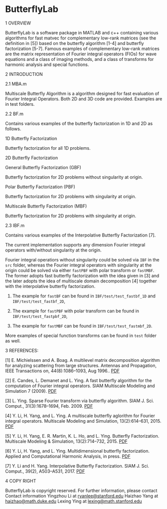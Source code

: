 # ButterflyLab

1 OVERVIEW

ButterflyLab is a software package in MATLAB and c++ containing various algorithms for fast matvec for complementary low-rank matrices (see the definition in [5]) based on the butterfly algorithm [1-4] and butterfly factorization [5-7]. Famous examples of complementary low-rank matrices are the matrix representation of Fourier integral operators (FIOs) for wave equations and a class of imaging methods, and a class of transforms for harmonic analysis and special functions. 

2 INTRODUCTION

2.1 MBA.m

Multiscale Butterfly Algorithm is a algorithm designed for fast evaluation of Fourier Integral Operators. Both 2D and 3D code are provided. Examples are in test folders.

2.2 BF.m

Contains various examples of the butterfly factorization in 1D and 2D as follows.

1D Butterfly Factorization

Butterfly factorization for all 1D problems.

2D Butterfly Factorization

General Butterfly Factorization (GBF)

Butterfly factorization for 2D problems without singularity at origin.

Polar Butterfly Factorization (PBF)

Butterfly factorization for 2D problems with singularity at origin.

Multiscale Butterfly Factorization (MBF)

Butterfly factorization for 2D problems with singularity at origin.

2.3 IBF.m

Contains various examples of the Interpolative Butterfly Factorization [7].

The current implementation supports any dimension
Fourier integral operators with/without singularity at the origin.

Fourier integral operatiors without singularity could be solved via `IBF` in the `src` folder, whereas the Fourier integral operators with singularity at the origin could be solved via either `fastPBF` with polar transform or `fastMBF`. The former adopts fast butterfly factorization with the idea given in [3] and the later adopts the idea of multiscale domain decomposition [4] together
with the interpolative butterfly factorization.

1) The example for `fastBF` can be found in `IBF/test/test_fastbf_1D` and `IBF/test/test_fastbf_2D`,

2) The example for `fastPBF` with polar transform can be found in `IBF/test/test_fastpbf_2D`,

3) The example for `fastMBF` can be found in `IBF/test/test_fastmbf_2D`.

More examples of special function transforms can be found in `test` folder as well.


3 REFERENCES:

[1] E. Michielssen and A. Boag. A multilevel matrix decomposition algorithm for analyzing scattering from large structures. Antennas and Propagation, IEEE Transactions on, 44(8):1086–1093, Aug 1996.. [PDF][ba]

[2] E. Candes, L. Demanet and L. Ying. A fast butterfly algorithm for the computation of Fourier integral operators. SIAM Multiscale Modeling and Simulation 7 (2009). [PDF][pbf]

[3] L. Ying. Sparse Fourier transform via butterfly algorithm. SIAM J. Sci. Comput., 31(3):1678–1694, Feb. 2009. [PDF][spF]

[4] Y. Li, H. Yang, and L. Ying. A multiscale butterfly aglorithm for Fourier integral operators. Multiscale Modeling and Simulation, 13(2):614–631, 2015. [PDF][mba]

[5] Y. Li, H. Yang, E. R. Martin, K. L. Ho, and L. Ying. Butterfly Factorization. Multiscale Modeling & Simulation, 13(2):714–732, 2015. [PDF][bf]

[6] Y. Li, H. Yang, and L. Ying. Multidimensional butterfly factorization. Applied and Computational Harmonic Analysis, in press. [PDF][mbf]

[7] Y. Li and H. Yang. Interpolative Butterfly Factorization. SIAM J. Sci. Comput., 39(2), A503–A531, 2017. [PDF][ibf]

[ba]: http://ieeexplore.ieee.org/document/511816/
[pbf]: http://epubs.siam.org/doi/abs/10.1137/080734339
[spF]: http://epubs.siam.org/doi/abs/10.1137/08071291X
[mba]: http://epubs.siam.org/doi/abs/10.1137/140997658
[bf]: http://epubs.siam.org/doi/abs/10.1137/15M1007173
[ibf]: http://arxiv.org/abs/1605.03616
[mbf]: http://arxiv.org/abs/1509.07925

4 COPY RIGHT

ButterflyLab is copyright reserved. For further information, please contact 
Contact information
Yingzhou Li at ryanlee@stanford.edu
Haizhao Yang at haizhao@math.duke.edu
Lexing Ying at lexing@math.stanford.edu

